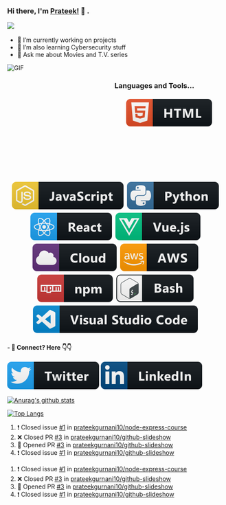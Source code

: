 

### Hi there, I'm [Prateek!](https://prateekthedev.netlify.com/) 👋 .

![](https://komarev.com/ghpvc/?username=prateekgurnani10)

<!--
**prateekgurnani10/prateekgurnani10** is a ✨ _special_ ✨ repository because its `README.md` (this file) appears on your GitHub profile.

Here are some ideas to get you started:

- 🔭 I’m currently working on projects
- 🌱 I’m also learning Cybersecurity stuff
- 💬 Ask me about movies and T.V series
- 📫 How to reach me:
- 😄 Pronouns: ...
- ⚡ Fun fact: ...
-->
- 🔭 I’m currently working on projects
- 🌱 I’m also learning Cybersecurity stuff
- 💬 Ask me about Movies and T.V. series



<img align="left" height="270px" width="250px" alt="GIF" src="https://media.giphy.com/media/JTy79YRYXtPy3YNWbg/giphy.gif" />
<br />



###  Languages and Tools...

<p align="center">



 <img src="https://raw.githubusercontent.com/8bithemant/8bithemant/master/svg/dev/languages/html.svg" alt="html" style="vertical-align:top; margin:4px">
<img src="https://raw.githubusercontent.com/8bithemant/8bithemant/master/svg/dev/languages/js.svg" alt="js" style="vertical-align:top; margin:4px"><img src="https://raw.githubusercontent.com/8bithemant/8bithemant/master/svg/dev/languages/python.svg" alt="python" style="vertical-align:top; margin:4px"><img src="https://raw.githubusercontent.com/8bithemant/8bithemant/master/svg/dev/frameworks/react.svg" alt="react" style="vertical-align:top; margin:4px"><img src="https://raw.githubusercontent.com/8bithemant/8bithemant/master/svg/dev/frameworks/vue.svg" alt="vue" style="vertical-align:top; margin:4px"><img src="https://raw.githubusercontent.com/8bithemant/8bithemant/master/svg/dev/misc/cloud.svg" alt="cloud" style="vertical-align:top; margin:4px"><img src="https://raw.githubusercontent.com/8bithemant/8bithemant/master/svg/dev/services/aws.svg" alt="aws" style="vertical-align:top; margin:4px"><img src="https://raw.githubusercontent.com/8bithemant/8bithemant/master/svg/dev/services/npm.svg" alt="npm" style="vertical-align:top; margin:4px"><img src="https://raw.githubusercontent.com/8bithemant/8bithemant/master/svg/dev/tools/bash.svg" alt="bash" style="vertical-align:top; margin:4px"><img src="https://raw.githubusercontent.com/8bithemant/8bithemant/master/svg/dev/tools/visualstudio_code.svg" alt="vscode" style="vertical-align:top; margin:4px">

</p>


#### - 💬 Connect? Here 👇👇
[<img src="https://raw.githubusercontent.com/8bithemant/8bithemant/master/svg/social/twitter.svg" >](https://twitter.com/Prateek_theDev/) [<img src="https://raw.githubusercontent.com/8bithemant/8bithemant/master/svg/social/linkedin.svg" >](https://www.linkedin.com/in/prateekgurnani/)



[![Anurag's github stats](https://github-readme-stats.vercel.app/api?username=prateekgurnani10&show_icons=true&theme=synthwave)](https://github.com/prateekgurnani10/github-readme-stats)

[![Top Langs](https://github-readme-stats.vercel.app/api/top-langs/?username=prateekgurnani10&hide_langs_below=5&theme=synthwave)](https://github.com/prateekgurnani10/github-readme-stats)

<!--START_SECTION:activity-->
1. ❗️ Closed issue [#1](https://github.com//prateekgurnani10/node-express-course/issues/1) in [prateekgurnani10/node-express-course](https://github.com//prateekgurnani10/node-express-course)
2. ❌ Closed PR [#3](https://github.com//prateekgurnani10/github-slideshow/pull/3) in [prateekgurnani10/github-slideshow](https://github.com//prateekgurnani10/github-slideshow)
3. 💪 Opened PR [#3](https://github.com//prateekgurnani10/github-slideshow/pull/3) in [prateekgurnani10/github-slideshow](https://github.com//prateekgurnani10/github-slideshow)
4. ❗️ Closed issue [#1](https://github.com//prateekgurnani10/github-slideshow/issues/1) in [prateekgurnani10/github-slideshow](https://github.com//prateekgurnani10/github-slideshow)
<!--END_SECTION:activity-->
1. ❗️ Closed issue [#1](https://github.com//prateekgurnani10/node-express-course/issues/1) in [prateekgurnani10/node-express-course](https://github.com//prateekgurnani10/node-express-course)
2. ❌ Closed PR [#3](https://github.com//prateekgurnani10/github-slideshow/pull/3) in [prateekgurnani10/github-slideshow](https://github.com//prateekgurnani10/github-slideshow)
3. 💪 Opened PR [#3](https://github.com//prateekgurnani10/github-slideshow/pull/3) in [prateekgurnani10/github-slideshow](https://github.com//prateekgurnani10/github-slideshow)
4. ❗️ Closed issue [#1](https://github.com//prateekgurnani10/github-slideshow/issues/1) in [prateekgurnani10/github-slideshow](https://github.com//prateekgurnani10/github-slideshow)